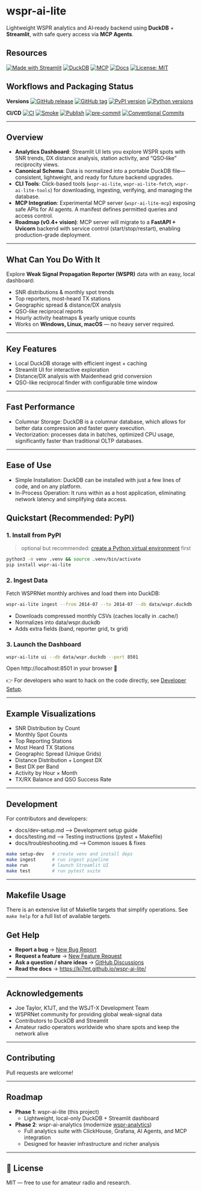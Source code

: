 # wspr-ai-lite
Lightweight WSPR analytics and AI‑ready backend using **DuckDB** + **Streamlit**, with safe query access via **MCP Agents**.

## Resources

[![Made with Streamlit](https://img.shields.io/badge/Made%20with-Streamlit-FF4B4B)](https://streamlit.io/)
[![DuckDB](https://img.shields.io/badge/Database-DuckDB-blue)](https://duckdb.org/)
[![MCP](https://img.shields.io/badge/AI--Agent--Ready-MCP-green)](https://modelcontextprotocol.io/)
[![Docs](https://img.shields.io/badge/Docs-GitHub_Pages-blue)](https://ki7mt.github.io/wspr-ai-lite/)
[![License: MIT](https://img.shields.io/badge/License-MIT-yellow.svg)](LICENSE)

## Workflows and Packaging Status

**Versions**
[![GitHub release](https://img.shields.io/github/v/release/KI7MT/wspr-ai-lite)](https://github.com/KI7MT/wspr-ai-lite/releases)
[![GitHub tag](https://img.shields.io/github/tag/KI7MT/wspr-ai-lite?sort=semver)](https://github.com/KI7MT/wspr-ai-lite/tags)
[![PyPI version](https://img.shields.io/pypi/v/wspr-ai-lite.svg)](https://pypi.org/project/wspr-ai-lite/)
[![Python versions](https://img.shields.io/pypi/pyversions/wspr-ai-lite.svg)](https://pypi.org/project/wspr-ai-lite/)

**CI/CD**
[![CI](https://github.com/KI7MT/wspr-ai-lite/actions/workflows/ci.yml/badge.svg)](https://github.com/KI7MT/wspr-ai-lite/actions/workflows/ci.yml)
[![Smoke](https://github.com/KI7MT/wspr-ai-lite/actions/workflows/smoke.yml/badge.svg)](https://github.com/KI7MT/wspr-ai-lite/actions/workflows/smoke.yml)
[![Publish](https://github.com/KI7MT/wspr-ai-lite/actions/workflows/release.yml/badge.svg)](https://github.com/KI7MT/wspr-ai-lite/actions/workflows/release.yml)
[![pre-commit](https://github.com/KI7MT/wspr-ai-lite/actions/workflows/pre-commit.yml/badge.svg)](https://github.com/KI7MT/wspr-ai-lite/actions/workflows/pre-commit.yml)
[![Conventional Commits](https://img.shields.io/badge/Conventional%20Commits-1.0.0-yellow.svg)](https://conventionalcommits.org)

---

## Overview

- **Analytics Dashboard**: Streamlit UI lets you explore WSPR spots with SNR trends, DX distance analysis, station activity, and “QSO‑like” reciprocity views.
- **Canonical Schema**: Data is normalized into a portable DuckDB file—consistent, lightweight, and ready for future backend upgrades.
- **CLI Tools**: Click-based tools (`wspr-ai-lite`, `wspr-ai-lite-fetch`, `wspr-ai-lite-tools`) for downloading, ingesting, verifying, and managing the database.
- **MCP Integration**: Experimental MCP server (`wspr-ai-lite-mcp`) exposing safe APIs for AI agents. A manifest defines permitted queries and access control.
- **Roadmap (v0.4+ vision)**: MCP server will migrate to a **FastAPI + Uvicorn** backend with service control (start/stop/restart), enabling production-grade deployment.

---

## What Can You Do With It

Explore **Weak Signal Propagation Reporter (WSPR)** data with an easy, local dashboard:

- SNR distributions & monthly spot trends
- Top reporters, most-heard TX stations
- Geographic spread & distance/DX analysis
- QSO-like reciprocal reports
- Hourly activity heatmaps & yearly unique counts
- Works on **Windows, Linux, macOS** — no heavy server required.

---

## Key Features
- Local DuckDB storage with efficient ingest + caching
- Streamlit UI for interactive exploration
- Distance/DX analysis with Maidenhead grid conversion
- QSO-like reciprocal finder with configurable time window

---

## Fast Performance
- Columnar Storage: DuckDB is a columnar database, which allows for better data compression and faster query execution.
- Vectorization: processes data in batches, optimized CPU usage, significantly faster than traditional OLTP databases.

---

## Ease of Use
- Simple Installation: DuckDB can be installed with just a few lines of code, and on any platform.
- In-Process Operation: It runs within as a host application, eliminating network latency and simplifying data access.

## Quickstart (Recommended: PyPI)

### 1. Install from PyPI

> optional but recommended: [create a Python virtual environment](https://docs.python.org/3/library/venv.html) first

```bash
python3 -m venv .venv && source .venv/bin/activate
pip install wspr-ai-lite
```

### 2. Ingest Data
Fetch WSPRNet monthly archives and load them into DuckDB:

```bash
wspr-ai-lite ingest --from 2014-07 --to 2014-07 --db data/wspr.duckdb
```
- Downloads compressed monthly CSVs (caches locally in .cache/)
- Normalizes into data/wspr.duckdb
- Adds extra fields (band, reporter grid, tx grid)

### 3. Launch the Dashboard
```bash
wspr-ai-lite ui --db data/wspr.duckdb --port 8501
```
Open http://localhost:8501 in your browser 🎉

👉 For developers who want to hack on the code directly, see [Developer Setup](https://ki7mt.github.io/wspr-ai-lite/DEV_SETUP/).

---

## Example Visualizations
- SNR Distribution by Count
- Monthly Spot Counts
- Top Reporting Stations
- Most Heard TX Stations
- Geographic Spread (Unique Grids)
- Distance Distribution + Longest DX
- Best DX per Band
- Activity by Hour × Month
- TX/RX Balance and QSO Success Rate

---

## Development

For contributors and developers:
- docs/dev-setup.md --> Development setup guide
- docs/testing.md --> Testing instructions (pytest + Makefile)
- docs/troubleshooting.md --> Common issues & fixes

```bash
make setup-dev   # create venv and install deps
make ingest      # run ingest pipeline
make run         # launch Streamlit UI
make test        # run pytest suite
```

---

## Makefile Usage

There is an extensive list of Makefile targets that simplify operations. See `make help` for a full list of available targets.

## Get Help
- **Report a bug** → [New Bug Report](https://github.com/KI7MT/wspr-ai-lite/issues/new?template=bug_report.yml)
- **Request a feature** → [New Feature Request](https://github.com/KI7MT/wspr-ai-lite/issues/new?template=feature_request.yml)
- **Ask a question / share ideas** → [GitHub Discussions](https://github.com/KI7MT/wspr-ai-lite/discussions)
- **Read the docs** → https://ki7mt.github.io/wspr-ai-lite/

---

## Acknowledgements
- Joe Taylor, K1JT, and the WSJT-X Development Team
- WSPRNet community for providing global weak-signal data
- Contributors to DuckDB and Streamlit
- Amateur radio operators worldwide who share spots and keep the network alive

---

## Contributing
Pull requests are welcome!

---

## Roadmap
- **Phase 1**: wspr-ai-lite (this project)
  - Lightweight, local-only DuckDB + Streamlit dashboard
- **Phase 2**: wspr-ai-analytics (modernize [wspr-analytics](https://github.com/KI7MT/wspr-analytics))
  - Full analytics suite with ClickHouse, Grafana, AI Agents, and MCP integration
  - Designed for heavier infrastructure and richer analysis

---

## 📜 License
MIT — free to use for amateur radio and research.
